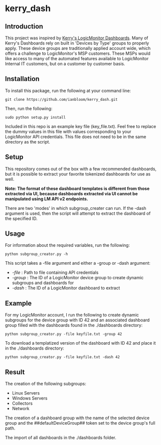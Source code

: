 # kerry_dash

## Introduction
This project was inspired by [Kerry's LogicMonitor Dashboards](https://github.com/kdevilbiss/Dashboards).  Many of Kerry's Dashboards rely on built in 'Devices by Type' groups to properly apply.  These device groups are traditionally applied account wide, which offers a challenge to LogicMonitor's MSP customers.  These MSPs would like access to many of the automated features available to LogicMonitor Internal IT customers, but on a customer by customer basis.

## Installation

To install this package, run the following at your command line:

```
git clone https://github.com/ianbloom/kerry_dash.git
```

Then, run the following:

```
sudo python setup.py install
```

Included in this repo is an example key file (key_file.txt).  Feel free to replace the dummy values in this file with values corresponding to your LogicMonitor API credentials.  This file does not need to be in the same directory as the script.

## Setup

This repository comes out of the box with a few recommended dashboards, but it is possible to extract your favorite tokenized dashboards for use as well.  

__Note: The format of these dashboard templates is different from those extracted via UI, because dashboards extracted via UI cannot be manipulated using LM API v2 endpoints.__

There are two 'modes' in which subgroup_creater can run.  If the -dash argument is used, then the script will attempt to extract the dashboard of the specified ID.

## Usage

For information about the required variables, run the following:

```
python subgroup_creator.py -h
```

This script takes a -file argument and either a -group or -dash argument:
* _-file_ : Path to file containing API credentials
* _-group_ : The ID of a LogicMonitor device group to create dynamic subgroups and dashboards for
* _-dash_ : The ID of a LogicMonitor dashboard to extract

## Example

For my LogicMonitor account, I run the following to create dynamic subgroups for the device group with ID 42 and an associated dashboard group filled with the dashboards found in the ./dashboards directory:

```
python subgroup_creator.py -file keyfile.txt -group 42
```

To download a templatized version of the dashboard with ID 42 and place it in the ./dashboards directory:

```
python subgroup_creator.py -file keyfile.txt -dash 42
```

## Result

The creation of the following subgroups:
* Linux Servers
* Windows Servers
* Collectors
* Network

The creation of a dashboard group with the name of the selected device group and the ##defaultDeviceGroup## token set to the device group's full path.

The import of all dashboards in the ./dashboards folder.